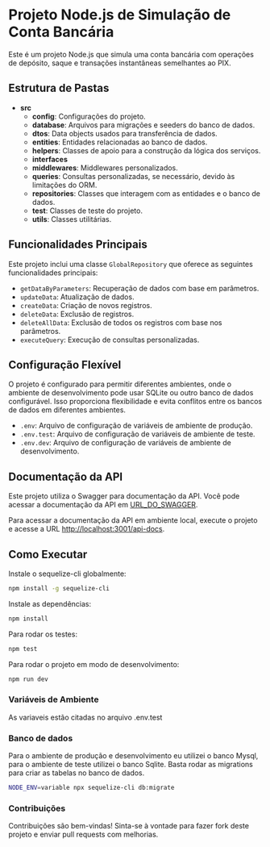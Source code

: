 # Projeto Node.js de Simulação de Conta Bancária

Este é um projeto Node.js que simula uma conta bancária com operações de depósito, saque e transações instantâneas semelhantes ao PIX.

## Estrutura de Pastas

- **src**
  - **config**: Configurações do projeto.
  - **database**: Arquivos para migrações e seeders do banco de dados.
  - **dtos**: Data objects usados para transferência de dados.
  - **entities**: Entidades relacionadas ao banco de dados.
  - **helpers**: Classes de apoio para a construção da lógica dos serviços.
  - **interfaces**
  - **middlewares**: Middlewares personalizados.
  - **queries**: Consultas personalizadas, se necessário, devido às limitações do ORM.
  - **repositories**: Classes que interagem com as entidades e o banco de dados.
  - **test**: Classes de teste do projeto.
  - **utils**: Classes utilitárias.

## Funcionalidades Principais

Este projeto inclui uma classe `GlobalRepository` que oferece as seguintes funcionalidades principais:

- `getDataByParameters`: Recuperação de dados com base em parâmetros.
- `updateData`: Atualização de dados.
- `createData`: Criação de novos registros.
- `deleteData`: Exclusão de registros.
- `deleteAllData`: Exclusão de todos os registros com base nos parâmetros.
- `executeQuery`: Execução de consultas personalizadas.

## Configuração Flexível

O projeto é configurado para permitir diferentes ambientes, onde o ambiente de desenvolvimento pode usar SQLite ou outro banco de dados configurável. Isso proporciona flexibilidade e evita conflitos entre os bancos de dados em diferentes ambientes.

- `.env`: Arquivo de configuração de variáveis de ambiente de produção.
- `.env.test`: Arquivo de configuração de variáveis de ambiente de teste.
- `.env.dev`: Arquivo de configuração de variáveis de ambiente de desenvolvimento.

## Documentação da API

Este projeto utiliza o Swagger para documentação da API. Você pode acessar a documentação da API em [URL_DO_SWAGGER](https://userauth23-fbe378948f7c.herokuapp.com/api-docs/).

Para acessar a documentação da API em ambiente local, execute o projeto e acesse a URL [http://localhost:3001/api-docs](http://localhost:3001/api-docs).

## Como Executar

Instale o sequelize-cli globalmente:

```bash
npm install -g sequelize-cli
```

Instale as dependências:

```bash
npm install
```

Para rodar os testes:

```bash
npm test
```

Para rodar o projeto em modo de desenvolvimento:

```bash
npm run dev
```

### Variáveis de Ambiente
As variaveis estão citadas no arquivo .env.test

### Banco de dados
Para o ambiente de produção e desenvolvimento eu utilizei o banco Mysql, para o ambiente de teste utilizei o banco Sqlite.
Basta rodar as migrations para criar as tabelas no banco de dados.

```bash
NODE_ENV=variable npx sequelize-cli db:migrate
```

### Contribuições
Contribuições são bem-vindas! Sinta-se à vontade para fazer fork deste projeto e enviar pull requests com melhorias.

